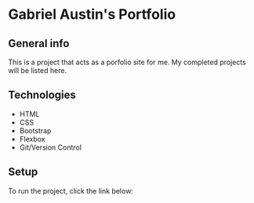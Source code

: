 # Gabriel Austin's Portfolio

## General info
This is a project that acts as a porfolio site for me. My completed projects will be listed here.

## Technologies
- HTML
- CSS
- Bootstrap
- Flexbox
- Git/Version Control

## Setup
To run the project, click the link below:
